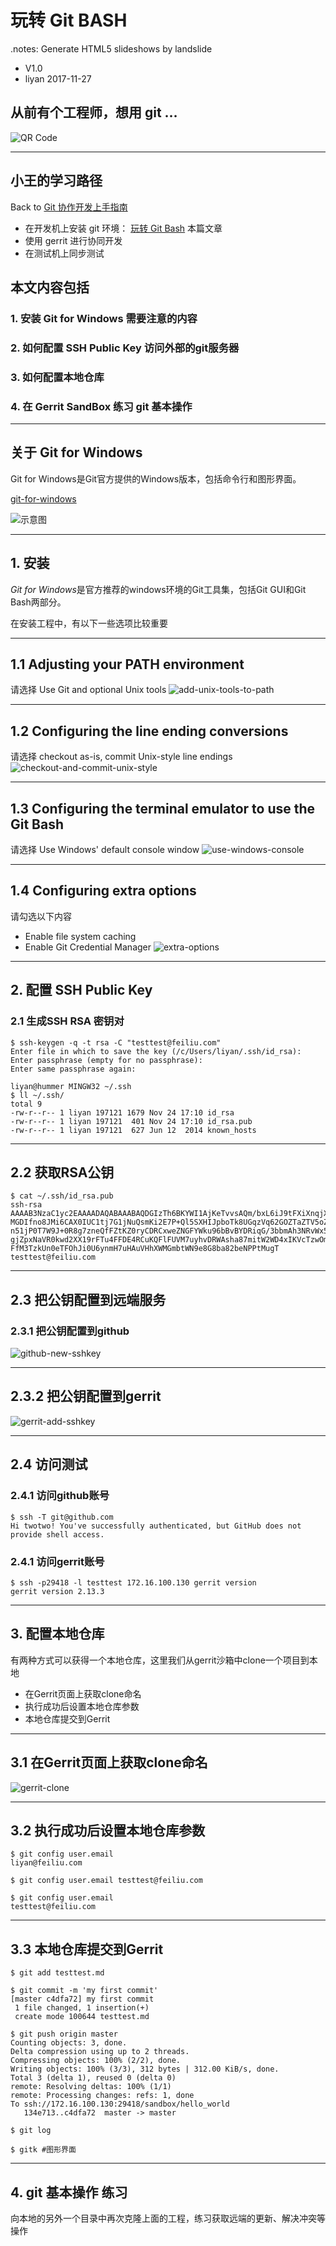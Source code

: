 # 玩转 Git BASH
.notes: Generate HTML5 slideshows by landslide

<!-- landslide git_bash.md --relative --copy-theme -d git-bash.html -->

 * V1.0
 * liyan 2017-11-27

## 从前有个工程师，想用 git …

<!-- .qr: 450|http://172.16.100.90:10000/slide/gerrit/git-bash.html -->

![QR Code](images/qr-git-bash.png)

---

## 小王的学习路径

Back to [Git 协作开发上手指南](./index.html)

* 在开发机上安装 git 环境： [玩转 Git Bash](./git-bash.html) 本篇文章
* 使用 gerrit 进行协同开发
* 在测试机上同步测试

## 本文内容包括

### 1. 安装 Git for Windows 需要注意的内容
### 2. 如何配置 SSH Public Key 访问外部的git服务器
### 3. 如何配置本地仓库
### 4. 在 Gerrit SandBox 练习 git 基本操作

---

## 关于 Git for Windows

Git for Windows是Git官方提供的Windows版本，包括命令行和图形界面。

[git-for-windows](https://git-for-windows.github.io/)

![示意图](https://git-for-windows.github.io/img/gw1web_thumb.png)

---

## 1. 安装
*Git for Windows*是官方推荐的windows环境的Git工具集，包括Git GUI和Git Bash两部分。

在安装工程中，有以下一些选项比较重要

---

## 1.1 Adjusting your PATH environment

请选择 Use Git and optional Unix tools
	![add-unix-tools-to-path](images/git-bash-add-unix-tools-to-path.png)

---
## 1.2 Configuring the line ending conversions

请选择 checkout as-is, commit Unix-style line endings
	![checkout-and-commit-unix-style](images/git-bash-checkout-and-commit-unix-style.png)

---
## 1.3 Configuring the terminal emulator to use the Git Bash

请选择 Use Windows' default console window
	![use-windows-console](images/git-bash-use-windows-console.png)

---
## 1.4 Configuring extra options

请勾选以下内容

* Enable file system caching
* Enable Git Credential Manager
![extra-options](images/git-bash-extra-options.png)

---
## 2. 配置 SSH Public Key
### 2.1 生成SSH RSA 密钥对

	$ ssh-keygen -q -t rsa -C "testtest@feiliu.com"
	Enter file in which to save the key (/c/Users/liyan/.ssh/id_rsa):
	Enter passphrase (empty for no passphrase):
	Enter same passphrase again:

	liyan@hummer MINGW32 ~/.ssh
	$ ll ~/.ssh/
	total 9
	-rw-r--r-- 1 liyan 197121 1679 Nov 24 17:10 id_rsa
	-rw-r--r-- 1 liyan 197121  401 Nov 24 17:10 id_rsa.pub
	-rw-r--r-- 1 liyan 197121  627 Jun 12  2014 known_hosts


---
## 2.2 获取RSA公钥

	$ cat ~/.ssh/id_rsa.pub
	ssh-rsa AAAAB3NzaC1yc2EAAAADAQABAAABAQDGIzTh6BKYWI1AjKeTvvsAQm/bxL6iJ9tFXiXnqjXx
	MGDIfno8JMi6CAX0IUC1tj7G1jNuQsmKi2E7P+Ql5SXHIJpboTk8UGqzVq62GOZTaZTV5oZ9TUgMyTv2
	n51jP0T7W9J+0R8g7zneQfFZtKZ0ryCDRCxweZNGFYWku96bBvBYDRiqG/3bbmAh3NRvWx5zKBv6ieat
	gjZpxNaVR0kwd2XX19rFTu4FFDE4RCuKQFlFUVM7uyhvDRWAsha87mitW2WD4xIKVcTzwOmBrGMPOKiv
	FfM3TzkUn0eTFOhJi0U6ynmH7uHAuVHhXWMGmbtWN9e8G8ba82beNPPtMugT testtest@feiliu.com

---
## 2.3 把公钥配置到远端服务
### 2.3.1 把公钥配置到github

![github-new-sshkey](images/github-new-sshkey.png)

---
## 2.3.2 把公钥配置到gerrit

![gerrit-add-sshkey](images/gerrit-add-sshkey.png)

---
## 2.4 访问测试
### 2.4.1 访问github账号

	$ ssh -T git@github.com
	Hi twotwo! You've successfully authenticated, but GitHub does not provide shell access.

### 2.4.1 访问gerrit账号

	$ ssh -p29418 -l testtest 172.16.100.130 gerrit version
	gerrit version 2.13.3

---

## 3. 配置本地仓库
有两种方式可以获得一个本地仓库，这里我们从gerrit沙箱中clone一个项目到本地

* 在Gerrit页面上获取clone命名
* 执行成功后设置本地仓库参数
* 本地仓库提交到Gerrit
---

## 3.1 在Gerrit页面上获取clone命名

![gerrit-clone](images/gerrit-clone.png)

---

## 3.2 执行成功后设置本地仓库参数

	$ git config user.email
	liyan@feiliu.com

	$ git config user.email testtest@feiliu.com

	$ git config user.email
	testtest@feiliu.com

---

## 3.3 本地仓库提交到Gerrit

	$ git add testtest.md

	$ git commit -m 'my first commit'
	[master c4dfa72] my first commit
	 1 file changed, 1 insertion(+)
	 create mode 100644 testtest.md

	$ git push origin master
	Counting objects: 3, done.
	Delta compression using up to 2 threads.
	Compressing objects: 100% (2/2), done.
	Writing objects: 100% (3/3), 312 bytes | 312.00 KiB/s, done.
	Total 3 (delta 1), reused 0 (delta 0)
	remote: Resolving deltas: 100% (1/1)
	remote: Processing changes: refs: 1, done
	To ssh://172.16.100.130:29418/sandbox/hello_world
	   134e713..c4dfa72  master -> master

	$ git log

	$ gitk #图形界面

---
## 4. git 基本操作 练习

向本地的另外一个目录中再次克隆上面的工程，练习获取远端的更新、解决冲突等操作